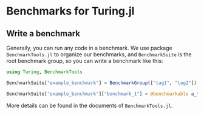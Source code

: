# Benchmarks for Turing.jl

## Write a benchmark

Generally, you can run any code in a benchmark. We use package
`BenchmarkTools.jl` to organize our benchmarks, and
`BenchmarkSuite` is the root benchmark group, so you
can write a benchmark like this:

```julia
using Turing, BenchmarkTools

BenchmarkSuite["example_benchmark"] = BenchmarkGroup(["tag1", "tag2"])

BenchmarkSuite["example_benchmark"]["benchmark_1"] = @benchmarkable a_time_consuming_computing()
```

More details can be found in the documents of `BenchmarkTools.jl`.

